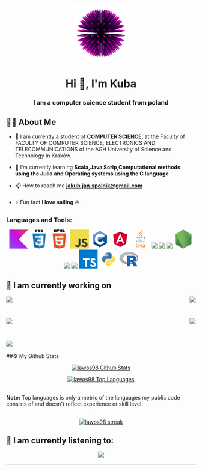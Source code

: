 <p align="center"><a href="#"><img width="30%" height="auto" src="/assets/7V7.gif" height="100px"/></a></p>
<h1 align="center">Hi 👻, I'm Kuba</h1>
<h3 align="center">I am a computer science student from poland</h3>

## 🙋‍♂️ About Me

- 🔭 I am currently a student of **[COMPUTER SCIENCE](https://iet.agh.edu.pl/kierunek-informatyka/)**, at the Faculty of FACULTY OF COMPUTER SCIENCE, ELECTRONICS AND TELECOMMUNICATIONS of the AGH University of Science and Technology in Kraków.

- 🌱 I’m currently learning **Scala,Java Scrip,Computational methods using the Julia and Operating systems using the C language**

- 📫 How to reach me **jakub.jan.spolnik@gmail.com**

- ⚡ Fun fact **I love sailing** ⛵

<h3 align="left">Languages and Tools:</h3>
<p align="center">
<img height="50" src="https://raw.githubusercontent.com/github/explore/4479d2a2c854198cb00160f8593519c14dc3b905/topics/kotlin/kotlin.png" />
<img height="50" src="https://raw.githubusercontent.com/github/explore/80688e429a7d4ef2fca1e82350fe8e3517d3494d/topics/css/css.png" />
<img height="50" src="https://raw.githubusercontent.com/github/explore/80688e429a7d4ef2fca1e82350fe8e3517d3494d/topics/html/html.png" />
<img height="50" src="https://raw.githubusercontent.com/github/explore/80688e429a7d4ef2fca1e82350fe8e3517d3494d/topics/javascript/javascript.png" />
<img height="50" src="https://raw.githubusercontent.com/github/explore/f3e22f0dca2be955676bc70d6214b95b13354ee8/topics/c/c.png" />
<img height="50" src="https://raw.githubusercontent.com/github/explore/80688e429a7d4ef2fca1e82350fe8e3517d3494d/topics/angular/angular.png" />
<img height="50" src="https://raw.githubusercontent.com/github/explore/5b3600551e122a3277c2c5368af2ad5725ffa9a1/topics/java/java.png" />
<img height="50" src="https://git-scm.com/images/logo@2x.png" />
<img height="50" src="https://logonoid.com/images/mongodb-logo.png" />
<img height="50" src="https://pngimg.com/uploads/mysql/mysql_PNG6.png" />
<img height="50" src="https://raw.githubusercontent.com/github/explore/80688e429a7d4ef2fca1e82350fe8e3517d3494d/topics/nodejs/nodejs.png" />
<img height="50" src="https://www.scala-lang.org/resources/img/frontpage/scala-spiral.png" />
<img height="50" src="https://docs.julialang.org/en/v1/assets/logo-dark.svg" />
<img height="50" src="https://raw.githubusercontent.com/github/explore/80688e429a7d4ef2fca1e82350fe8e3517d3494d/topics/typescript/typescript.png" />
<img height="50" src="https://raw.githubusercontent.com/github/explore/80688e429a7d4ef2fca1e82350fe8e3517d3494d/topics/python/python.png" />
<img height="50" src="https://raw.githubusercontent.com/github/explore/80688e429a7d4ef2fca1e82350fe8e3517d3494d/topics/r/r.png" />

</p>

## 💎 I am currently working on 

<a href="https://github.com/lawos98/Mownit"/>
<img src="https://github-readme-stats.vercel.app/api/pin/?username=lawos98&repo=Mownit&theme=midnight-purple" align="right"/>
</a>

<a href="https://github.com/lawos98/SysOpy"/>
<img src="https://github-readme-stats.vercel.app/api/pin/?username=lawos98&repo=SysOpy&theme=midnight-purple"/>
</a>

#

<a href="https://github.com/lawos98/JavaScript"/>
<img src="https://github-readme-stats.vercel.app/api/pin/?username=lawos98&repo=JavaScript&theme=midnight-purple" align="right"/>
</a>

<a href="https://github.com/lawos98/Databases2" />
<img src="https://github-readme-stats.vercel.app/api/pin/?username=lawos98&repo=Databases2&theme=midnight-purple"/>
</a>

#

<a href="https://github.com/lawos98/Scala">
<img src="https://github-readme-stats.vercel.app/api/pin/?username=lawos98&repo=Scala&theme=midnight-purple" href="https://github.com/lawos98/Scala"/>
</a>


##⚙️ My Github Stats

  <p align="center">
    <a href="https://github.com/lawos98/github-readme-stats"><img alt="lawos98 Github Stats" src="https://github-readme-stats.vercel.app/api?username=lawos98&show_icons=true&count_private=true&theme=midnight-purple&hide_border=true&bg_color=0D1117" /></a>
  </p>
  <p align="center">
  <a href="https://github.com/lawos98/github-readme-stats"><img alt="lawos98 Top Languages" src="https://github-readme-stats.vercel.app/api/top-langs/?username=lawos98&langs_count=8&count_private=true&layout=compact&theme=midnight-purple&hide_border=true&bg_color=0D1117" /></a>
  </p>
  <br/>
  <b>Note:</b> Top languages is only a metric of the languages my public code consists of and doesn't reflect experience or skill level.


<br/>
<br/>


<p align="center">
    <a href="https://github.com/lawos98/github-readme-streak-stats">
        <img title="🔥 Get streak stats for your profile at git.io/streak-stats" alt="lawos98 streak" src="https://github-readme-streak-stats.herokuapp.com?user=lawos98&theme=midnight-purple&hide_border=true&date_format=M%20j%5B%2C%20Y%5D&background=DD272700"/>
    </a>
</p>

## 🎵 I am currently listening to:
<div align="center"><img src="https://novatorem-lawos98.vercel.app/api/spotify"></div>

---



